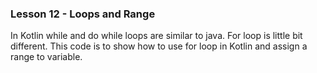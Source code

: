 ### Lesson 12 - Loops and Range

In Kotlin while and do while loops are similar to java. For loop is little bit different. 
This code is to show how to use for loop in Kotlin and assign a range to variable.
